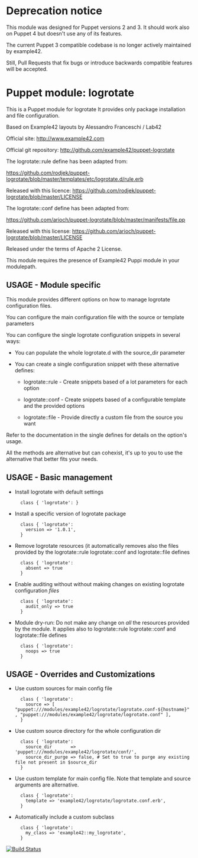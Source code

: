 # Deprecation notice

This module was designed for Puppet versions 2 and 3. It should work also on Puppet 4 but doesn't use any of its features.

The current Puppet 3 compatible codebase is no longer actively maintained by example42.

Still, Pull Requests that fix bugs or introduce backwards compatible features will be accepted.


# Puppet module: logrotate

This is a Puppet module for logrotate
It provides only package installation and file configuration.

Based on Example42 layouts by Alessandro Franceschi / Lab42

Official site: http://www.example42.com

Official git repository: http://github.com/example42/puppet-logrotate

The logrotate::rule define has been adapted from:

https://github.com/rodjek/puppet-logrotate/blob/master/templates/etc/logrotate.d/rule.erb

Released with this licence: https://github.com/rodjek/puppet-logrotate/blob/master/LICENSE


The logrotate::conf define has been adapted from:

https://github.com/arioch/puppet-logrotate/blob/master/manifests/file.pp

Released with this license: https://github.com/arioch/puppet-logrotate/blob/master/LICENSE

Released under the terms of Apache 2 License.

This module requires the presence of Example42 Puppi module in your modulepath.


## USAGE - Module specific 

This module provides different options on how to manage logrotate configuration files.

You can configure the main configuration file with the source or template parameters

You can configure the single logrotate configuration snippets in several ways:

* You can populate the whole logrotate.d with the source_dir parameter

* You can create a single configuration snippet with these alternative defines:

  * logrotate::rule - Create snippets based of a lot parameters for each option

  * logrotate::conf - Create snippets based of a configurable template and the provided options

  * logrotate::file - Provide directly a custom file from the source you want

Refer to the documentation in the single defines for details on the option's usage.

All the methods are alternative but can cohexist, it's up to you to use the alternative that better fits your needs.


## USAGE - Basic management

* Install logrotate with default settings

        class { 'logrotate': }

* Install a specific version of logrotate package

        class { 'logrotate':
          version => '1.0.1',
        }

* Remove logrotate resources (it automatically removes also the files provided by the logrotate::rule logrotate::conf and logrotate::file defines

        class { 'logrotate':
          absent => true
        }

* Enable auditing without without making changes on existing logrotate configuration *files*

        class { 'logrotate':
          audit_only => true
        }

* Module dry-run: Do not make any change on *all* the resources provided by the module. It applies also to logrotate::rule logrotate::conf and logrotate::file defines

        class { 'logrotate':
          noops => true
        }


## USAGE - Overrides and Customizations
* Use custom sources for main config file 

        class { 'logrotate':
          source => [ "puppet:///modules/example42/logrotate/logrotate.conf-${hostname}" , "puppet:///modules/example42/logrotate/logrotate.conf" ], 
        }


* Use custom source directory for the whole configuration dir

        class { 'logrotate':
          source_dir       => 'puppet:///modules/example42/logrotate/conf/',
          source_dir_purge => false, # Set to true to purge any existing file not present in $source_dir
        }

* Use custom template for main config file. Note that template and source arguments are alternative. 

        class { 'logrotate':
          template => 'example42/logrotate/logrotate.conf.erb',
        }

* Automatically include a custom subclass

        class { 'logrotate':
          my_class => 'example42::my_logrotate',
        }



[![Build Status](https://travis-ci.org/example42/puppet-logrotate.png?branch=master)](https://travis-ci.org/example42/puppet-logrotate)
